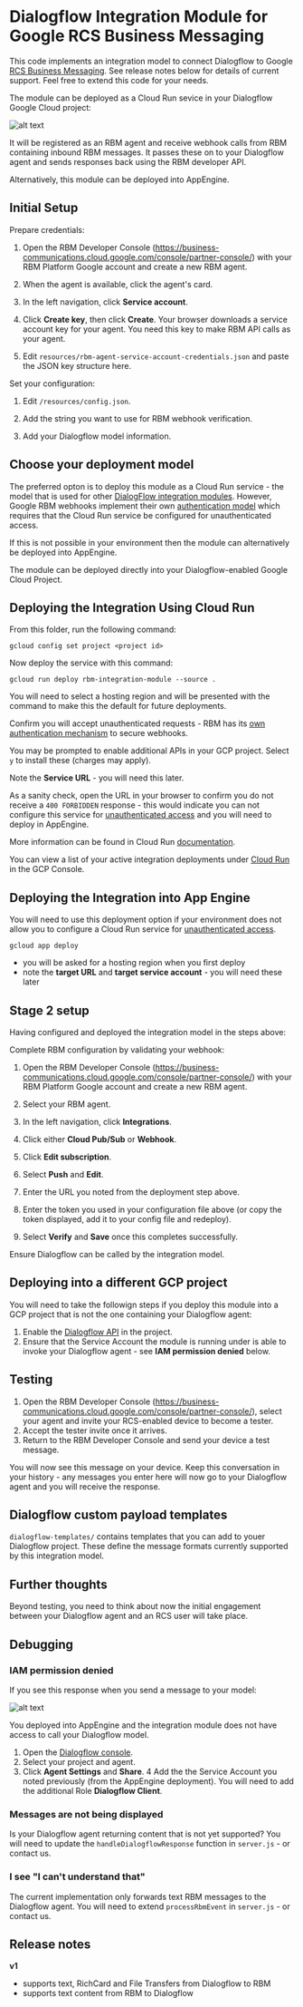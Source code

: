 # Dialogflow Integration Module for Google RCS Business Messaging

This code implements an integration model to connect Dialogflow to Google
[RCS Business Messaging](https://developers.google.com/business-communications/rcs-business-messaging).
See release notes below for details of current support. Feel free to extend this code for your needs.

The module can be deployed as a Cloud Run sevice in your Dialogflow Google Cloud project:

![alt text](images/cloud-run-module.png)

It will be registered as an RBM agent and receive webhook calls from RBM containing inbound
RBM messages. It passes these on to your Dialogflow agent and sends responses back using
the RBM developer API.

Alternatively, this module can be deployed into AppEngine.


## Initial Setup

Prepare credentials:

1. Open the RBM Developer Console (https://business-communications.cloud.google.com/console/partner-console/)
with your RBM Platform Google account and create a new RBM agent.

2. When the agent is available, click the agent's card.

3. In the left navigation, click **Service account**.

4. Click **Create key**, then click **Create**. Your browser downloads a service account key for your agent. You need this key to make RBM API calls as your agent.

5. Edit `resources/rbm-agent-service-account-credentials.json` and paste the JSON key structure here.

Set your configuration:

1. Edit `/resources/config.json`.

2. Add the string you want to use for RBM webhook verification.

3. Add your Dialogflow model information.


## Choose your deployment model

The preferred opton is to deploy this module as a Cloud Run service - the model that is used for other [DialogFlow
integration modules](https://github.com/GoogleCloudPlatform/dialogflow-integrations). However, Google RBM
webhooks implement their own [authentication model](https://developers.google.com/business-communications/rcs-business-messaging/guides/integrate/pubsub#push-setup)
which requires that the Cloud Run service be configured for unauthenticated access.

If this is not possible in your environment then the module can alternatively be deployed into AppEngine.

The module can be deployed directly into your Dialogflow-enabled Google Cloud Project. 

## Deploying the Integration Using Cloud Run

From this folder, run the following command:

```shell
gcloud config set project <project id>
```

Now deploy the service with this command:

```shell
gcloud run deploy rbm-integration-module --source .
```

You will need to select a hosting region and will be presented with the command to make this the default for future deployments.

Confirm you will accept unauthenticated requests - RBM has its
[own authentication mechanism](https://developers.google.com/business-communications/rcs-business-messaging/guides/integrate/pubsub#verify_incoming_messages)
to secure webhooks. 

You may be prompted to enable additional APIs in your GCP project. Select `y` to install these (charges may apply).

Note the **Service URL** - you will need this later.

As a sanity check, open the URL in your browser to confirm you do not receive a `400 FORBIDDEN` response - this would indicate
you can not configure this service for [unauthenticated access](https://cloud.google.com/run/docs/authenticating/public)
and you will need to deploy in AppEngine.

More information can be found in Cloud Run
[documentation](https://cloud.google.com/run/docs/deploying).

You can view a list of your active integration deployments under [Cloud Run](https://console.cloud.google.com/run) in the GCP Console.


## Deploying the Integration into App Engine

You will need to use this deployment option if your environment does not allow you to configure a Cloud Run service
for [unauthenticated access](https://cloud.google.com/run/docs/authenticating/public).

```shell
gcloud app deploy
```

- you will be asked for a hosting region when you first deploy
- note the **target URL** and **target service account** - you will need these later

## Stage 2 setup

Having configured and deployed the integration model in the steps above:

Complete RBM configuration by validating your webhook:

1. Open the RBM Developer Console (https://business-communications.cloud.google.com/console/partner-console/)
with your RBM Platform Google account and create a new RBM agent.

2. Select your RBM agent.

3. In the left navigation, click **Integrations**.

4. Click either **Cloud Pub/Sub** or **Webhook**.

5. Click **Edit subscription**.

6. Select **Push** and **Edit**.

7. Enter the URL you noted from the deployment step above.

8. Enter the token you used in your configuration file above (or copy the token displayed, add it to your config file and redeploy).

9. Select **Verify** and **Save** once this completes successfully.

Ensure Dialogflow can be called by the integration model.


## Deploying into a different GCP project

You will need to take the followign steps if you deploy this module into a GCP project that is not the
one containing your Dialogflow agent:

1. Enable the [Dialogflow API](https://console.developers.google.com/apis/api/dialogflow.googleapis.com/) in the project.
2. Ensure that the Service Account the module is running under is able to invoke your Dialogflow agent - see
**IAM permission denied** below.

## Testing

1. Open the RBM Developer Console (https://business-communications.cloud.google.com/console/partner-console/),
   select your agent and invite your RCS-enabled device to become a tester.
2. Accept the tester invite once it arrives.
3. Return to the RBM Developer Console and send your device a test message.

You will now see this message on your device. Keep this conversation in your history - any messages you
enter here will now go to your Dialogflow agent and you will receive the response.

## Dialogflow custom payload templates

`dialogflow-templates/` contains templates that you can add to youer Dialogflow project. These define the
message formats currently supported by this integration model.

## Further thoughts

Beyond testing, you need to think about now the initial engagement between your Dialogflow agent and 
an RCS user will take place. 

## Debugging

### IAM permission denied

If you see this response when you send a message to your model:

![alt text](images/iam-error.png)

You deployed into AppEngine and the integration module does not have access to call your Dialogflow model. 

1. Open the [Dialogflow console](https://dialogflow.cloud.google.com/).
2. Select your project and agent.
3. Click **Agent Settings** and **Share**.
4 Add the the Service Account you noted previously (from the AppEngine deployment). You will need to add the additional Role **Dialogflow Client**.

### Messages are not being displayed

Is your Dialogflow agent returning content that is not yet supported? You will need to update the `handleDialogflowResponse`
function  in `server.js` - or contact us.

### I see "I can't understand that"

The current implementation only forwards text RBM messages to the Dialogflow agent. You will need 
to extend `processRbmEvent` in `server.js` - or contact us.

## Release notes

**v1**

- supports text, RichCard and File Transfers from Dialogflow to RBM
- supports text content from RBM to Dialogflow

